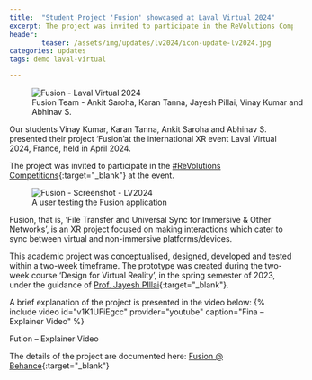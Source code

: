 ```yaml
---
title:  "Student Project 'Fusion' showcased at Laval Virtual 2024"
excerpt: The project was invited to participate in the ReVolutions Competitions at the event.
header:
        teaser: /assets/img/updates/lv2024/icon-update-lv2024.jpg
categories: updates
tags: demo laval-virtual

---
```


<figure class="align-center" style="width:100%;">
  <img src="{{ site.url }}{{ site.baseurl }}/assets/img/updates/lv2024/fusion-lv2024-banner.jpg" alt="Fusion - Laval Virtual 2024">
  <figcaption>Fusion Team - Ankit Saroha, Karan Tanna, Jayesh Pillai, Vinay Kumar and Abhinav S.</figcaption>
</figure>

Our students Vinay Kumar, Karan Tanna, Ankit Saroha and Abhinav S. presented their project ‘Fusion’at the international XR event Laval Virtual 2024, France, held in April 2024.

The project was invited to participate in the [#ReVolutions Competitions](https://laval-virtual.com/en/revolution/){:target="_blank"} at the event.

<figure class="align-center" style="width:100%;">
  <img src="{{ site.url }}{{ site.baseurl }}/assets/img/updates/lv2024/fusion-screenshot.jpg" alt="Fusion - Screenshot - LV2024">
  <figcaption>A user testing the Fusion application</figcaption>
</figure>

Fusion, that is, ‘File Transfer and Universal Sync for Immersive & Other Networks’, is an XR project focused on making interactions which cater to sync between virtual and non-immersive platforms/devices.

This academic project was conceptualised, designed, developed and tested within a two-week timeframe. The prototype was created during the two-week course ‘Design for Virtual Reality’, in the spring semester of 2023, under the guidance of [Prof. Jayesh PIllai](http://www.idc.iitb.ac.in/people/faculty/pillai-jayesh){:target="_blank"}.

A brief explanation of the project is presented in the video below:
{% include video id="v1K1UFiEgcc" provider="youtube" caption="Fina – Explainer Video" %}
<figcaption>Fution – Explainer Video</figcaption>

The details of the project are documented here: [Fusion @ Behance](https://www.behance.net/gallery/196589953/FUSION){:target="_blank"}

